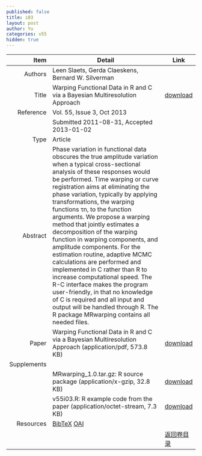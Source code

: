 ```yaml
---
published: false
title: i03
layout: post
author: Yu
categories: v55
hidden: true
---
```


| Item | Detail | Link |
|---:|---|---|
| Authors | Leen Slaets, Gerda Claeskens, Bernard  W. Silverman| |
| Title |Warping Functional Data in R and C via a Bayesian Multiresolution Approach | [download](http://www.jstatsoft.org/v55/i03/paper) |
| Reference |Vol. 55, Issue 3, Oct 2013 | |
| | Submitted 2011-08-31, Accepted 2013-01-02| | 
| Type | Article| |
| Abstract | Phase variation in functional data obscures the true amplitude variation when a typical cross-sectional analysis of these responses would be performed. Time warping or curve registration aims at eliminating the phase variation, typically by applying transformations, the warping functions τn, to the function arguments. We propose a warping method that jointly estimates a decomposition of the warping function in warping components, and amplitude components. For the estimation routine, adaptive MCMC calculations are performed and implemented in C rather than R to increase computational speed. The R-C interface makes the program user-friendly, in that no knowledge of C is required and all input and output will be handled through R. The R package MRwarping contains all needed files.| |
| Paper | Warping Functional Data in R and C via a Bayesian Multiresolution Approach  (application/pdf, 573.8 KB)| [download](http://www.jstatsoft.org/v55/i03/paper) |
| Supplements | | |
| |MRwarping_1.0.tar.gz: R source package  (application/x-gzip, 32.8 KB)|  [download](http://www.jstatsoft.org/v55/i03/supp/1) |
| |v55i03.R:             R example code from the paper  (application/octet-stream, 7.3 KB)|  [download](http://www.jstatsoft.org/v55/i03/supp/2) |
| Resources | [BibTeX](http://www.jstatsoft.org/v55/i03/bibtex) [OAI](http://www.jstatsoft.org/oai?verb=GetRecord&identifier=oai.jstatsoft/v55/i03&prefix=oai_dc)| |
| |  | [返回卷目录]({{site.baseurl}}/volume/v55.html) |